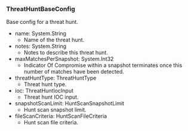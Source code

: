 ### ThreatHuntBaseConfig
Base config for a threat hunt.

- name: System.String
  - Name of the threat hunt.
- notes: System.String
  - Notes to describe this threat hunt.
- maxMatchesPerSnapshot: System.Int32
  - Indicator Of Compromise within a snapshot terminates once this number
 of matches have been detected.
- threatHuntType: ThreatHuntType
  - Threat hunt type.
- ioc: ThreatHuntIocInput
  - Threat hunt IOC input.
- snapshotScanLimit: HuntScanSnapshotLimit
  - Hunt scan snapshot limit.
- fileScanCriteria: HuntScanFileCriteria
  - Hunt scan file criteria.

